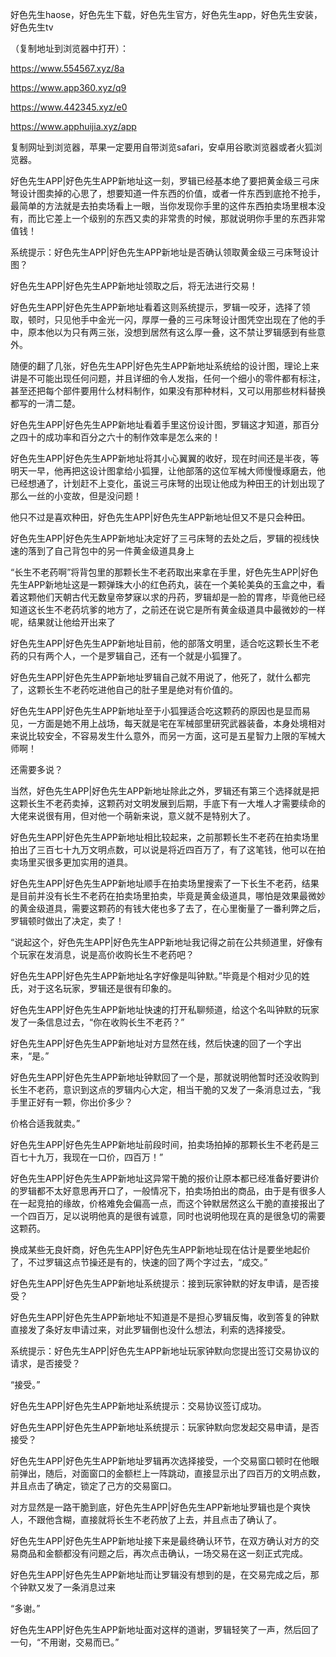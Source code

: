 好色先生haose，好色先生下载，好色先生官方，好色先生app，好色先生安装，好色先生tv

（复制地址到浏览器中打开）：

https://www.554567.xyz/8a

https://www.app360.xyz/q9

https://www.442345.xyz/e0

https://www.apphuijia.xyz/app

复制网址到浏览器，苹果一定要用自带浏览safari，安卓用谷歌浏览器或者火狐浏览器。



好色先生APP|好色先生APP新地址这一刻，罗辑已经基本绝了要把黄金级三弓床弩设计图卖掉的心思了，想要知道一件东西的价值，或者一件东西到底抢不抢手，最简单的方法就是去拍卖场看上一眼，当你发现你手里的这件东西拍卖场里根本没有，而比它差上一个级别的东西又卖的非常贵的时候，那就说明你手里的东西非常值钱！

系统提示：好色先生APP|好色先生APP新地址是否确认领取黄金级三弓床弩设计图？

好色先生APP|好色先生APP新地址领取之后，将无法进行交易！

好色先生APP|好色先生APP新地址看着这则系统提示，罗辑一咬牙，选择了领取，顿时，只见他手中金光一闪，厚厚一叠的三弓床弩设计图凭空出现在了他的手中，原本他以为只有两三张，没想到居然有这么厚一叠，这不禁让罗辑感到有些意外。

随便的翻了几张，好色先生APP|好色先生APP新地址系统给的设计图，理论上来讲是不可能出现任何问题，并且详细的令人发指，任何一个细小的零件都有标注，甚至还把每个部件要用什么材料制作，如果没有那种材料，又可以用那些材料替换都写的一清二楚。

好色先生APP|好色先生APP新地址看着手里这份设计图，罗辑这才知道，那百分之四十的成功率和百分之六十的制作效率是怎么来的！

好色先生APP|好色先生APP新地址将其小心翼翼的收好，现在时间还是半夜，等明天一早，他再把这设计图拿给小狐狸，让他部落的这位军械大师慢慢琢磨去，他已经想通了，计划赶不上变化，虽说三弓床弩的出现让他成为种田王的计划出现了那么一丝的小变故，但是没问题！

他只不过是喜欢种田，好色先生APP|好色先生APP新地址但又不是只会种田。

好色先生APP|好色先生APP新地址决定好了三弓床弩的去处之后，罗辑的视线快速的落到了自己背包中的另一件黄金级道具身上

“长生不老药啊”将背包里的那颗长生不老药取出来拿在手里，好色先生APP|好色先生APP新地址这是一颗弹珠大小的红色药丸，装在一个美轮美奂的玉盒之中，看着这颗他们天朝古代无数皇帝梦寐以求的丹药，罗辑却是一脸的胃疼，毕竟他已经知道这长生不老药坑爹的地方了，之前还在说它是所有黄金级道具中最微妙的一样呢，结果就让他给开出来了

好色先生APP|好色先生APP新地址目前，他的部落文明里，适合吃这颗长生不老药的只有两个人，一个是罗辑自己，还有一个就是小狐狸了。

好色先生APP|好色先生APP新地址罗辑自己就不用说了，他死了，就什么都完了，这颗长生不老药吃进他自己的肚子里是绝对有价值的。

好色先生APP|好色先生APP新地址至于小狐狸适合吃这颗药的原因也是显而易见，一方面是她不用上战场，每天就是宅在军械部里研究武器装备，本身处境相对来说比较安全，不容易发生什么意外，而另一方面，这可是五星智力上限的军械大师啊！

还需要多说？

当然，好色先生APP|好色先生APP新地址除此之外，罗辑还有第三个选择就是把这颗长生不老药卖掉，这颗药对文明发展到后期，手底下有一大堆人才需要续命的大佬来说很有用，但对他一个萌新来说，意义就不是特别大了。

好色先生APP|好色先生APP新地址相比较起来，之前那颗长生不老药在拍卖场里拍出了三百七十九万文明点数，可以说是将近四百万了，有了这笔钱，他可以在拍卖场里买很多更加实用的道具。

好色先生APP|好色先生APP新地址顺手在拍卖场里搜索了一下长生不老药，结果是目前并没有长生不老药在拍卖场里拍卖，毕竟是黄金级道具，哪怕是效果最微妙的黄金级道具，需要这颗药的有钱大佬也多了去了，在心里衡量了一番利弊之后，罗辑顿时做出了决定，卖了！

“说起这个，好色先生APP|好色先生APP新地址我记得之前在公共频道里，好像有个玩家在发消息，说是高价收购长生不老药吧？

好色先生APP|好色先生APP新地址名字好像是叫钟默。”毕竟是个相对少见的姓氏，对于这名玩家，罗辑还是很有印象的。

好色先生APP|好色先生APP新地址快速的打开私聊频道，给这个名叫钟默的玩家发了一条信息过去，“你在收购长生不老药？”

好色先生APP|好色先生APP新地址对方显然在线，然后快速的回了一个字出来，“是。”

好色先生APP|好色先生APP新地址钟默回了一个是，那就说明他暂时还没收购到长生不老药，意识到这点的罗辑内心大定，相当干脆的又发了一条消息过去，“我手里正好有一颗，你出价多少？

价格合适我就卖。”

好色先生APP|好色先生APP新地址前段时间，拍卖场拍掉的那颗长生不老药是三百七十九万，我现在一口价，四百万！”

好色先生APP|好色先生APP新地址这异常干脆的报价让原本都已经准备好要讲价的罗辑都不太好意思再开口了，一般情况下，拍卖场拍出的商品，由于是有很多人在一起竞拍的缘故，价格难免会偏高一点，而这个钟默居然这么干脆的直接报出了一个四百万，足以说明他真的是很有诚意，同时也说明他现在真的是很急切的需要这颗药。

换成某些无良奸商，好色先生APP|好色先生APP新地址现在估计是要坐地起价了，不过罗辑这点节操还是有的，快速的回了两个字过去，“成交。”

好色先生APP|好色先生APP新地址系统提示：接到玩家钟默的好友申请，是否接受？

好色先生APP|好色先生APP新地址不知道是不是担心罗辑反悔，收到答复的钟默直接发了条好友申请过来，对此罗辑倒也没什么想法，利索的选择接受。

系统提示：好色先生APP|好色先生APP新地址玩家钟默向您提出签订交易协议的请求，是否接受？

“接受。”

好色先生APP|好色先生APP新地址系统提示：交易协议签订成功。

好色先生APP|好色先生APP新地址系统提示：玩家钟默向您发起交易申请，是否接受？

好色先生APP|好色先生APP新地址罗辑再次选择接受，一个交易窗口顿时在他眼前弹出，随后，对面窗口的金额栏上一阵跳动，直接显示出了四百万的文明点数，并且点击了确定，锁定了己方的交易窗口。

对方显然是一路干脆到底，好色先生APP|好色先生APP新地址罗辑也是个爽快人，不跟他含糊，直接就将长生不老药放了上去，并且点击了确认了。

好色先生APP|好色先生APP新地址接下来是最终确认环节，在双方确认对方的交易商品和金额都没有问题之后，再次点击确认，一场交易在这一刻正式完成。

好色先生APP|好色先生APP新地址而让罗辑没有想到的是，在交易完成之后，那个钟默又发了一条消息过来

“多谢。”

好色先生APP|好色先生APP新地址面对这样的道谢，罗辑轻笑了一声，然后回了一句，“不用谢，交易而已。”
